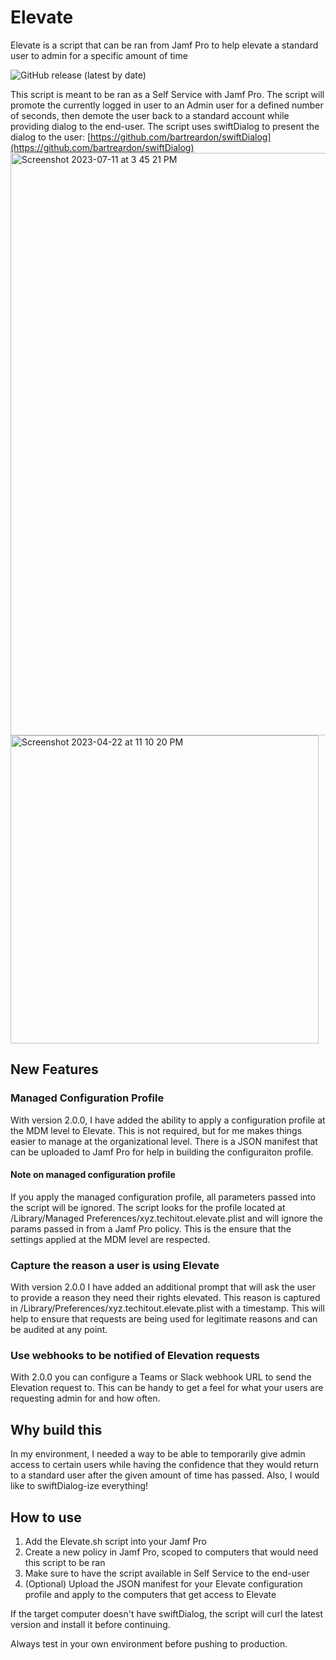 # Elevate
Elevate is a script that can be ran from Jamf Pro to help elevate a standard user to admin for a specific amount of time

![GitHub release (latest by date)](https://img.shields.io/github/v/release/robjschroeder/Elevate?display_name=tag)

This script is meant to be ran as a Self Service with Jamf Pro. The script will promote the currently logged in user to an Admin user for a defined number of seconds, then demote the user back to a standard account while providing dialog to the end-user. The script uses swiftDialog to present the dialog to the user: [https://github.com/bartreardon/swiftDialog](https://github.com/bartreardon/swiftDialog)
<img width="932" alt="Screenshot 2023-07-11 at 3 45 21 PM" src="https://github.com/robjschroeder/Elevate/assets/23343243/f7bcb268-dea9-49ce-928f-278db7a96644">
<img width="493" alt="Screenshot 2023-04-22 at 11 10 20 PM" src="https://user-images.githubusercontent.com/23343243/233823115-7266230a-2411-4c9e-be4b-a1bc6d1fbdb6.png">

## New Features
### Managed Configuration Profile
With version 2.0.0, I have added the ability to apply a configuration profile at the MDM level to Elevate. This is not required, but for me makes things easier to manage at the organizational level. There is a JSON manifest that can be uploaded to Jamf Pro for help in building the configuraiton profile. 
#### Note on managed configuration profile
If you apply the managed configuration profile, all parameters passed into the script will be ignored. The script looks for the profile located at /Library/Managed Preferences/xyz.techitout.elevate.plist and will ignore the params passed in from a Jamf Pro policy. This is the ensure that the settings applied at the MDM level are respected. 
### Capture the reason a user is using Elevate
With version 2.0.0 I have added an additional prompt that will ask the user to provide a reason they need their rights elevated. This reason is captured in /Library/Preferences/xyz.techitout.elevate.plist with a timestamp. This will help to ensure that requests are being used for legitimate reasons and can be audited at any point. 
### Use webhooks to be notified of Elevation requests
With 2.0.0 you can configure a Teams or Slack webhook URL to send the Elevation request to. This can be handy to get a feel for what your users are requesting admin for and how often. 

## Why build this
In my environment, I needed a way to be able to temporarily give admin access to certain users while having the confidence that they would return to a standard user after the given amount of time has passed. Also, I would like to swiftDialog-ize everything!

## How to use
1. Add the Elevate.sh script into your Jamf Pro
2. Create a new policy in Jamf Pro, scoped to computers that would need this script to be ran
3. Make sure to have the script available in Self Service to the end-user
4. (Optional) Upload the JSON manifest for your Elevate configuration profile and apply to the computers that get access to Elevate

If the target computer doesn't have swiftDialog, the script will curl the latest version and install it before continuing. 

Always test in your own environment before pushing to production.
